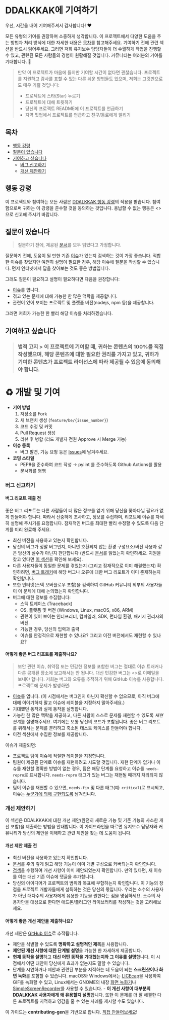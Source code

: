 # DDALKKAK에 기여하기

우선, 시간을 내어 기여해주셔서 감사합니다! ❤️

모든 유형의 기여를 권장하며 소중하게 생각합니다. 이 프로젝트에서 다양한 도움을 주는 방법과 처리 방식에 대한 자세한 내용은 [목차](#목차)를 참고해주세요. 기여하기 전에 관련 섹션을 반드시 읽어주세요. 그러면 저희 유지보수 담당자들이 더 수월하게 작업을 진행할 수 있고, 관련된 모든 사람들의 경험이 원활해질 것입니다. 커뮤니티는 여러분의 기여를 기대합니다. 🎉

> 만약 이 프로젝트가 마음에 들지만 기여할 시간이 없다면 괜찮습니다. 프로젝트를 지원하고 감사를 표할 수 있는 다른 쉬운 방법들도 있으며, 저희는 그것만으로도 매우 기쁠 것입니다:
> - 프로젝트에 스타(Star) 누르기
> - 프로젝트에 대해 트윗하기
> - 당신의 프로젝트 README에 이 프로젝트를 언급하기
> - 지역 밋업에서 프로젝트를 언급하고 친구/동료에게 알리기

## 목차

- [행동 강령](#행동-강령)
- [질문이 있습니다](#질문이-있습니다)
- [기여하고 싶습니다](#기여하고-싶습니다)
  - [버그 신고하기](#버그-신고하기)
  - [개선 제안하기](#개선-제안하기)


## 행동 강령

이 프로젝트와 참여하는 모든 사람은
[DDALKKAK 행동 강령](https://github.com/DDAL-KKAK-DOT/DDALKKAK.git/blob//CODE_OF_CONDUCT.md)의 적용을 받습니다.
참여함으로써 귀하는 이 강령을 준수할 것을 동의하는 것입니다. 용납할 수 없는 행동은
<>으로 신고해 주시기 바랍니다.


## 질문이 있습니다

> 질문하기 전에, 제공된 [문서](https://github.com/DDAL-KKAK-DOT/DDALKKAK/wiki)를 모두 읽었다고 가정합니다.

질문하기 전에, 도움이 될 만한 기존 [이슈](https://github.com/DDAL-KKAK-DOT/DDALKKAK.git/issues)가 있는지 검색하는 것이 가장 좋습니다. 적합한 이슈를 찾았지만 여전히 설명이 필요한 경우, 해당 이슈에 질문을 작성할 수 있습니다. 먼저 인터넷에서 답을 찾아보는 것도 좋은 방법입니다.

그래도 질문이 필요하고 설명이 필요하다면 다음을 권장합니다:

- [이슈](https://github.com/DDAL-KKAK-DOT/DDALKKAK.git/issues/new)를 엽니다.
- 겪고 있는 문제에 대해 가능한 한 많은 맥락을 제공합니다.
- 관련이 있어 보이는 프로젝트 및 플랫폼 버전(nodejs, npm 등)을 제공합니다.

그러면 저희가 가능한 한 빨리 해당 이슈를 처리하겠습니다.

## 기여하고 싶습니다

> ### 법적 고지 > 이 프로젝트에 기여할 때, 귀하는 콘텐츠의 100%를 직접 작성했으며, 해당 콘텐츠에 대한 필요한 권리를 가지고 있고, 귀하가 기여한 콘텐츠가 프로젝트 라이선스에 따라 제공될 수 있음에 동의해야 합니다.

# ♻️ 개발 및 기여

- **기여 방법**
    1. 저장소를 Fork
    2. 새 브랜치 생성 (`feature/be/{issue_number}`)
    3. 코드 수정 및 커밋
    4. Pull Request 생성
    5. 리뷰 후 병합 (리드 개발자 전원 Approve 시 Merge 가능)
- **이슈 등록**
    - 버그 발견, 기능 요청 등은 [Issues](https://github.com/DDAL-KKAK-DOT/DDALKKAK/issues)에 남겨주세요.
- **코딩 스타일**
    - PEP8을 준수하여 코드 작성 → pylint 를 준수하도록 Github Actions를 활용
    - 문서화를 병행

### 버그 신고하기

#### 버그 리포트 제출 전

좋은 버그 리포트는 다른 사람들이 더 많은 정보를 얻기 위해 당신을 쫓아다닐 필요가 없게 만들어야 합니다. 따라서 신중하게 조사하고, 정보를 수집하며, 리포트에 이슈를 자세히 설명해 주시기를 요청합니다. 잠재적인 버그를 최대한 빨리 수정할 수 있도록 다음 단계를 미리 완료해 주세요.

- 최신 버전을 사용하고 있는지 확인합니다.
- 당신의 버그가 정말 버그인지, 아니면 호환되지 않는 환경 구성요소/버전 사용과 같은 당신의 실수가 아닌지 판단합니다 (반드시 [문서](https://github.com/DDAL-KKAK-DOT/DDALKKAK/wiki)를 읽었는지 확인하세요. 지원을 찾고 있다면 [이 섹션](#질문이-있습니다)을 확인해 보세요).
- 다른 사용자들이 동일한 문제를 겪었는지 (그리고 잠재적으로 이미 해결했는지) 확인하려면, [버그 트래커](https://github.com/DDAL-KKAK-DOT/DDALKKAK.git/issues?q=label%3Abug)에 해당 버그나 오류에 대한 버그 리포트가 이미 존재하는지 확인합니다.
- 또한 인터넷(스택 오버플로우 포함)을 검색하여 GitHub 커뮤니티 외부의 사용자들이 이 문제에 대해 논의했는지 확인합니다.
- 버그에 대한 정보를 수집합니다:
  - 스택 트레이스 (Traceback)
  - OS, 플랫폼 및 버전 (Windows, Linux, macOS, x86, ARM)
  - 관련이 있어 보이는 인터프리터, 컴파일러, SDK, 런타임 환경, 패키지 관리자의 버전.
  - 가능한 경우, 당신의 입력과 출력
  - 이슈를 안정적으로 재현할 수 있나요? 그리고 이전 버전에서도 재현할 수 있나요?

#### 어떻게 좋은 버그 리포트를 제출하나요?

> 보안 관련 이슈, 취약점 또는 민감한 정보를 포함한 버그는 절대로 이슈 트래커나 다른 공개된 장소에 보고해서는 안 됩니다. 대신 민감한 버그는 <>로 이메일을 보내야 합니다.
저희는 버그와 오류를 추적하기 위해 GitHub 이슈를 사용합니다. 프로젝트에 문제가 발생하면:

- [이슈](https://github.com/DDAL-KKAK-DOT/DDALKKAK.git/issues/new)를 엽니다. (이 시점에서는 버그인지 아닌지 확신할 수 없으므로, 아직 버그에 대해 이야기하지 말고 이슈에 레이블을 지정하지 말아주세요.)
- 기대했던 동작과 실제 동작을 설명합니다.
- 가능한 한 많은 맥락을 제공하고, 다른 사람이 스스로 문제를 재현할 수 있도록 *재현 단계*를 설명해주세요. 여기에는 보통 당신의 코드가 포함됩니다. 좋은 버그 리포트를 위해서는 문제를 분리하고 축소된 테스트 케이스를 만들어야 합니다.
- 이전 섹션에서 수집한 정보를 제공합니다.

이슈가 제출되면:

- 프로젝트 팀이 이슈에 적절한 레이블을 지정합니다.
- 팀원이 제공된 단계로 이슈를 재현하려고 시도할 것입니다. 재현 단계가 없거나 이슈를 재현할 명확한 방법이 없는 경우, 팀은 해당 단계를 요청하고 이슈를 `needs-repro`로 표시합니다. `needs-repro` 태그가 있는 버그는 재현될 때까지 처리되지 않습니다.
- 팀이 이슈를 재현할 수 있으면, `needs-fix` 및 다른 태그(예: `critical`)로 표시되고, 이슈는 [누군가에 의해 구현되도록](#첫-코드-기여) 남겨집니다.

### 개선 제안하기

이 섹션은 DDALKKAK에 대한 개선 제안(완전히 새로운 기능 및 기존 기능의 사소한 개선 포함)을 제출하는 방법을 안내합니다. 이 가이드라인을 따르면 유지보수 담당자와 커뮤니티가 당신의 제안을 이해하고 관련 제안을 찾는 데 도움이 됩니다.

#### 개선 제안 제출 전

- 최신 버전을 사용하고 있는지 확인합니다.
- [문서](https://github.com/DDAL-KKAK-DOT/DDALKKAK/wiki)를 주의 깊게 읽고 해당 기능이 이미 개별 구성으로 커버되는지 확인합니다.
- [검색](https://github.com/DDAL-KKAK-DOT/DDALKKAK.git/issues)을 수행하여 개선 사항이 이미 제안되었는지 확인합니다. 만약 있다면, 새 이슈를 여는 대신 기존 이슈에 댓글을 추가합니다.
- 당신의 아이디어가 프로젝트의 범위와 목표에 부합하는지 확인합니다. 이 기능의 장점을 프로젝트 개발자들에게 설득하는 것은 당신의 몫입니다. 우리는 소수의 사용자가 아닌 대다수의 사용자에게 유용한 기능을 원한다는 점을 명심하세요. 소수의 사용자만을 대상으로 한다면 애드온/플러그인 라이브러리를 작성하는 것을 고려해보세요.

#### 어떻게 좋은 개선 제안을 제출하나요?

개선 제안은 [GitHub 이슈](https://github.com/DDAL-KKAK-DOT/DDALKKAK.git/issues)로 추적됩니다.

- 제안을 식별할 수 있도록 **명확하고 설명적인 제목**을 사용합니다.
- **제안된 개선 사항에 대한 단계별 설명**을 가능한 한 자세하게 제공합니다.
- **현재 동작을 설명**하고 **대신 어떤 동작을 기대했는지와 그 이유를 설명**합니다. 이 시점에서 어떤 대안이 당신에게 효과가 없는지도 말할 수 있습니다.
- 단계를 시연하거나 제안과 관련된 부분을 지적하는 데 도움이 되는 **스크린샷이나 화면 녹화**를 포함할 수 있습니다. macOS와 Windows에서는 [LICEcap](https://www.cockos.com/licecap/)을 사용하여 GIF를 녹화할 수 있고, Linux에서는 GNOME의 내장 [화면 녹화기](https://help.gnome.org/users/gnome-help/stable/screen-shot-record.html.en)나 [SimpleScreenRecorder](https://github.com/MaartenBaert/ssr)를 사용할 수 있습니다. - **이 개선 사항이 대부분의 DDALKKAK 사용자에게 왜 유용할지 설명**합니다. 또한 이 문제를 더 잘 해결한 다른 프로젝트를 지적하고 영감을 줄 수 있는 사례를 제시할 수도 있습니다.

이 가이드는 **contributing-gen**을 기반으로 합니다. [직접 만들어보세요](https://github.com/bttger/contributing-gen)!
